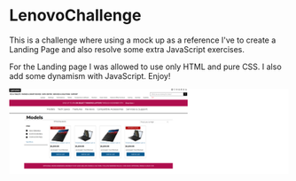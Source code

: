 # LenovoChallenge

This is a challenge where using a mock up as a reference I've to create a Landing Page and also resolve some extra JavaScript exercises.
 
For the Landing page I was allowed to use only HTML and pure CSS. I also add some dynamism with JavaScript. Enjoy!


![Landing](https://raw.githubusercontent.com/JaviFrey1/LenovoChallg/main/LandingPage/resources/pres.png "Landing Page")
